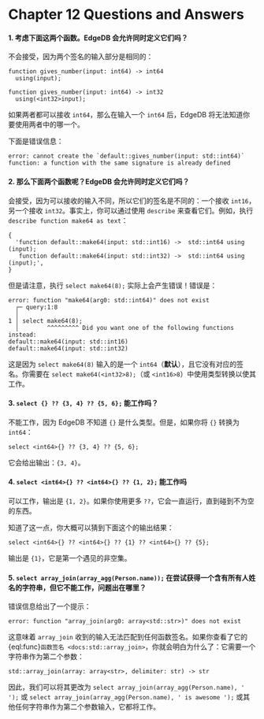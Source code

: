 # Chapter 12 Questions and Answers

#### 1. 考虑下面这两个函数。EdgeDB 会允许同时定义它们吗？

不会接受，因为两个签名的输入部分是相同的：

```sdl
function gives_number(input: int64) -> int64
  using(input);

function gives_number(input: int64) -> int32
  using(<int32>input);
```

如果两者都可以接收 `int64`，那么在输入一个 `int64` 后，EdgeDB 将无法知道你要使用两者中的哪一个。

下面是错误信息：

```
error: cannot create the `default::gives_number(input: std::int64)` function: a function with the same signature is already defined
```

#### 2. 那么下面两个函数呢？EdgeDB 会允许同时定义它们吗？

会接受，因为可以接收的输入不同，所以它们的签名是不同的：一个接收 `int16`，另一个接收 `int32`。事实上，你可以通过使用 `describe` 来查看它们。例如，执行 `describe function make64 as text`：

```
{
  'function default::make64(input: std::int16) ->  std::int64 using (input);
   function default::make64(input: std::int32) ->  std::int64 using (input);',
}
```

但是请注意，执行 `select make64(8);` 实际上会产生错误！错误是：

```
error: function "make64(arg0: std::int64)" does not exist
  ┌─ query:1:8
  │
1 │ select make64(8);
  │        ^^^^^^^^^ Did you want one of the following functions instead:
default::make64(input: std::int16)
default::make64(input: std::int32)
```

这是因为 `select make64(8)` 输入的是一个 `int64`（**默认**），且它没有对应的签名。你需要在 `select make64(<int32>8);`（或 `<int16>8`）中使用类型转换以使其工作。

#### 3. `select {} ?? {3, 4} ?? {5, 6};` 能工作吗？

不能工作，因为 EdgeDB 不知道 `{}` 是什么类型。但是，如果你将 `{}` 转换为 `int64`：

```edgeql
select <int64>{} ?? {3, 4} ?? {5, 6};
```

它会给出输出：`{3, 4}`。

#### 4. `select <int64>{} ?? <int64>{} ?? {1, 2};` 能工作吗

可以工作，输出是 `{1, 2}`。如果你使用更多 `??`，它会一直运行，直到碰到不为空的东西。

知道了这一点，你大概可以猜到下面这个的输出结果：

```edgeql
select <int64>{} ?? <int64>{} ?? {1} ?? <int64>{} ?? {5};
```

输出是 `{1}`，它是第一个遇见的非空集。

#### 5. `select array_join(array_agg(Person.name));` 在尝试获得一个含有所有人姓名的字符串，但它不能工作，问题出在哪里？

错误信息给出了一个提示：

`error: function "array_join(arg0: array<std::str>)" does not exist`

这意味着 `array_join` 收到的输入无法匹配到任何函数签名。如果你查看了它的 {eql:func}`函数签名 <docs:std::array_join>`，你就会明白为什么了：它需要一个字符串作为第二个参数：

```sdl
std::array_join(array: array<str>, delimiter: str) -> str
```

因此，我们可以将其更改为 `select array_join(array_agg(Person.name), ' ');` 或 `select array_join(array_agg(Person.name), ' is awesome ');` 或其他任何字符串作为第二个参数输入，它都将工作。
